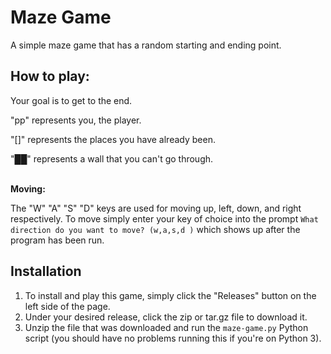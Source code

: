 # Maze Game

A simple maze game that has a random starting and ending point.

## How to play:

Your goal is to get to the end.

"pp" represents you, the player.

"[]" represents the places you have already been.

"██" represents a wall that you can't go through.

\
**Moving:**

The "W" "A" "S" "D" keys are used for moving up, left, down, and right respectively. To move simply enter your key of choice into the prompt `What direction do you want to move? (w,a,s,d )` which shows up after the program has been run.

## Installation

1. To install and play this game, simply click the "Releases" button on the left side of the page. 
2. Under your desired release, click the zip or tar.gz file to download it. 
3. Unzip the file that was downloaded and run the `maze-game.py` Python script (you should have no problems running this if you're on Python 3).

